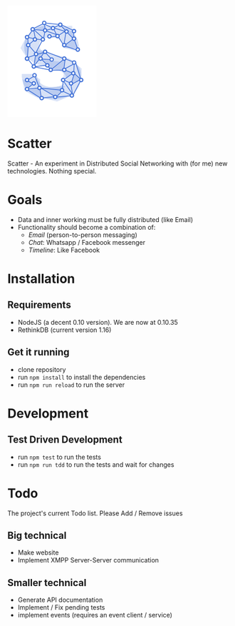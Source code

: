 
![](https://github.com/whyhankee/mist/blob/master/assets/scatter_logo.png)

# Scatter

Scatter - An experiment in Distributed Social Networking with (for me) new technologies. Nothing special.

# Goals

* Data and inner working must be fully distributed (like Email)
* Functionality should become a combination of:
	* *Email* (person-to-person messaging)
	* *Chat*: Whatsapp / Facebook messenger
	* *Timeline*: Like Facebook


# Installation


## Requirements

* NodeJS (a decent 0.10 version). We are now at 0.10.35
* RethinkDB (current version 1.16)


## Get it running

* clone repository
* run `npm install` to install the dependencies
* run `npm run reload` to run the server


# Development

## Test Driven Development

* run `npm test` to run the tests
* run `npm run tdd` to run the tests and wait for changes



# Todo

The project's current Todo list. Please Add / Remove issues

## Big technical

* Make website
* Implement XMPP Server-Server communication


## Smaller technical

* Generate API documentation
* Implement / Fix pending tests
* implement events (requires an event client / service)
